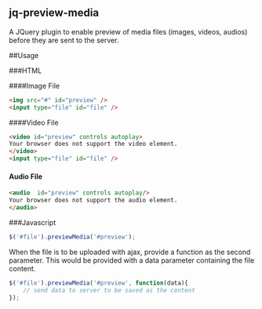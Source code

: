 ## jq-preview-media
A JQuery plugin to enable preview of media files (images, videos, audios) before they are sent to the server.

##Usage

###HTML

####Image File
```html
<img src="#" id="preview" />
<input type="file" id="file" />
```

####Video File
```html
<video id="preview" controls autoplay>
Your browser does not support the video element.
</video>
<input type="file" id="file" />
```

#### Audio File
```html
<audio  id="preview" controls autoplay/>
Your browser does not support the audio element.
</audio>
```

###Javascript
```javascript
$('#file').previewMedia('#preview');
```

When the file is to be uploaded with ajax, provide a function as the second parameter. This would be
 provided with a data parameter containing the file content.
```javascript
$('#file').previewMedia('#preview', function(data){
    // send data to server to be saved as the content
});
```